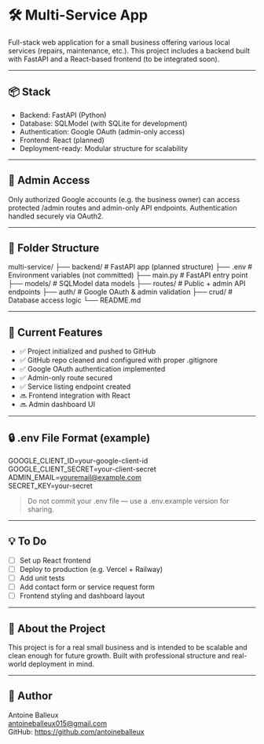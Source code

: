 # 🛠️ Multi-Service App

Full-stack web application for a small business offering various local services (repairs, maintenance, etc.). This project includes a backend built with FastAPI and a React-based frontend (to be integrated soon).

---

## 📦 Stack

- Backend: FastAPI (Python)
- Database: SQLModel (with SQLite for development)
- Authentication: Google OAuth (admin-only access)
- Frontend: React (planned)
- Deployment-ready: Modular structure for scalability

---

## 🔐 Admin Access

Only authorized Google accounts (e.g. the business owner) can access protected /admin routes and admin-only API endpoints. Authentication handled securely via OAuth2.

---

## 📁 Folder Structure

multi-service/
├── backend/         # FastAPI app (planned structure)
├── .env             # Environment variables (not committed)
├── main.py          # FastAPI entry point
├── models/          # SQLModel data models
├── routes/          # Public + admin API endpoints
├── auth/            # Google OAuth & admin validation
├── crud/            # Database access logic
└── README.md

---

## 🚧 Current Features

- ✅ Project initialized and pushed to GitHub
- ✅ GitHub repo cleaned and configured with proper .gitignore
- ✅ Google OAuth authentication implemented
- ✅ Admin-only route secured
- ✅ Service listing endpoint created
- 🔜 Frontend integration with React
- 🔜 Admin dashboard UI

---

## 🔒 .env File Format (example)

GOOGLE_CLIENT_ID=your-google-client-id  
GOOGLE_CLIENT_SECRET=your-client-secret  
ADMIN_EMAIL=youremail@example.com  
SECRET_KEY=your-secret

> Do not commit your .env file — use a .env.example version for sharing.

---

## 💡 To Do

- [ ] Set up React frontend
- [ ] Deploy to production (e.g. Vercel + Railway)
- [ ] Add unit tests
- [ ] Add contact form or service request form
- [ ] Frontend styling and dashboard layout

---

## 🧠 About the Project

This project is for a real small business and is intended to be scalable and clean enough for future growth. Built with professional structure and real-world deployment in mind.

---

## 👤 Author

Antoine Balleux  
antoineballeux015@gmail.com  
GitHub: https://github.com/antoineballeux

